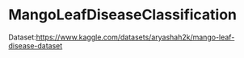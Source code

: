 # MangoLeafDiseaseClassification

Dataset:https://www.kaggle.com/datasets/aryashah2k/mango-leaf-disease-dataset 

